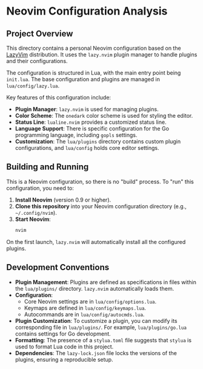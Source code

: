 # Neovim Configuration Analysis

## Project Overview

This directory contains a personal Neovim configuration based on the [LazyVim](https://www.lazyvim.org/) distribution. It uses the `lazy.nvim` plugin manager to handle plugins and their configurations.

The configuration is structured in Lua, with the main entry point being `init.lua`. The base configuration and plugins are managed in `lua/config/lazy.lua`.

Key features of this configuration include:

*   **Plugin Manager**: `lazy.nvim` is used for managing plugins.
*   **Color Scheme**: The `onedark` color scheme is used for styling the editor.
*   **Status Line**: `lualine.nvim` provides a customized status line.
*   **Language Support**: There is specific configuration for the Go programming language, including `gopls` settings.
*   **Customization**: The `lua/plugins` directory contains custom plugin configurations, and `lua/config` holds core editor settings.

## Building and Running

This is a Neovim configuration, so there is no "build" process. To "run" this configuration, you need to:

1.  **Install Neovim** (version 0.9 or higher).
2.  **Clone this repository** into your Neovim configuration directory (e.g., `~/.config/nvim`).
3.  **Start Neovim**:
    ```bash
    nvim
    ```
On the first launch, `lazy.nvim` will automatically install all the configured plugins.

## Development Conventions

*   **Plugin Management**: Plugins are defined as specifications in files within the `lua/plugins/` directory. `lazy.nvim` automatically loads them.
*   **Configuration**:
    *   Core Neovim settings are in `lua/config/options.lua`.
    *   Keymaps are defined in `lua/config/keymaps.lua`.
    *   Autocommands are in `lua/config/autocmds.lua`.
*   **Plugin Customization**: To customize a plugin, you can modify its corresponding file in `lua/plugins/`. For example, `lua/plugins/go.lua` contains settings for Go development.
*   **Formatting**: The presence of a `stylua.toml` file suggests that `stylua` is used to format Lua code in this project.
*   **Dependencies**: The `lazy-lock.json` file locks the versions of the plugins, ensuring a reproducible setup.
